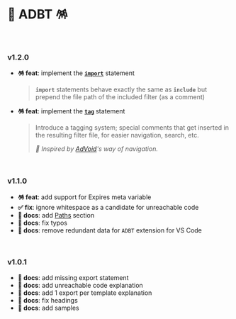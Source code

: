 # 📄 ADBT 🪅

<br>

### v1.2.0

- **🪅 feat**: implement the **[`import`](./README.md#import)** statement
  > **`import`** statements behave exactly the same as **`include`** but prepend the file path of the included filter (as a comment)
- **🪅 feat**: implement the **[`tag`](./README.md#tag)** statement
  > Introduce a tagging system; special comments that get inserted in the resulting filter file, for easier navigation, search, etc.
  >
  > _🌟 Inspired by [AdVoid](https://github.com/igorskyflyer/ad-void)'s way of navigation._

<br>

### v1.1.0

- **🪅 feat**: add support for Expires meta variable
- **✅ fix**: ignore whitespace as a candidate for unreachable code
- **📜 docs**: add [Paths](./README.md#%EF%B8%8F-paths) section
- **📜 docs**: fix typos
- **📜 docs**: remove redundant data for `ADBT` extension for VS Code

<br>

### v1.0.1

- **📜 docs**: add missing export statement
- **📜 docs**: add unreachable code explanation
- **📜 docs**: add 1 export per template explanation
- **📜 docs**: fix headings
- **📜 docs**: add samples
